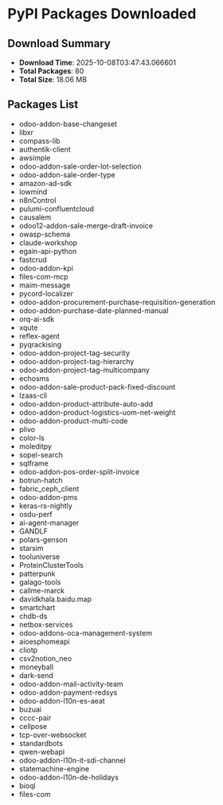 # PyPI Packages Downloaded

## Download Summary
- **Download Time**: 2025-10-08T03:47:43.066601
- **Total Packages**: 80
- **Total Size**: 18.06 MB

## Packages List
- odoo-addon-base-changeset
- libxr
- compass-lib
- authentik-client
- awsimple
- odoo-addon-sale-order-lot-selection
- odoo-addon-sale-order-type
- amazon-ad-sdk
- lowmind
- n8nControl
- pulumi-confluentcloud
- causalem
- odoo12-addon-sale-merge-draft-invoice
- owasp-schema
- claude-workshop
- egain-api-python
- fastcrud
- odoo-addon-kpi
- files-com-mcp
- maim-message
- pycord-localizer
- odoo-addon-procurement-purchase-requisition-generation
- odoo-addon-purchase-date-planned-manual
- orq-ai-sdk
- xqute
- reflex-agent
- pyqrackising
- odoo-addon-project-tag-security
- odoo-addon-project-tag-hierarchy
- odoo-addon-project-tag-multicompany
- echosms
- odoo-addon-sale-product-pack-fixed-discount
- lzaas-cli
- odoo-addon-product-attribute-auto-add
- odoo-addon-product-logistics-uom-net-weight
- odoo-addon-product-multi-code
- plivo
- color-ls
- moleditpy
- sopel-search
- sqlframe
- odoo-addon-pos-order-split-invoice
- botrun-hatch
- fabric_ceph_client
- odoo-addon-pms
- keras-rs-nightly
- osdu-perf
- ai-agent-manager
- GANDLF
- polars-genson
- starsim
- tooluniverse
- ProteinClusterTools
- patterpunk
- galago-tools
- callme-marck
- davidkhala.baidu.map
- smartchart
- chdb-ds
- netbox-services
- odoo-addons-oca-management-system
- aioesphomeapi
- cliotp
- csv2notion_neo
- moneyball
- dark-send
- odoo-addon-mail-activity-team
- odoo-addon-payment-redsys
- odoo-addon-l10n-es-aeat
- buzuai
- cccc-pair
- cellpose
- tcp-over-websocket
- standardbots
- qwen-webapi
- odoo-addon-l10n-it-sdi-channel
- statemachine-engine
- odoo-addon-l10n-de-holidays
- bioql
- files-com

